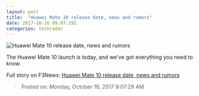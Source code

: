 ```yaml
---
layout: post
title:  "Huawei Mate 10 release date, news and rumors"
date: 2017-10-16 09:07:29Z
categories: techradar
---
```


![Huawei Mate 10 release date, news and rumors](http://cdn.mos.cms.futurecdn.net/p4XumsayUzmBsz2jEk5qaY-1200-80.jpg)

The Huawei Mate 10 launch is today, and we've got everything you need to know.


Full story on F3News: [Huawei Mate 10 release date, news and rumors](http://www.f3nws.com/n/HjcJVG)

> Posted on: Monday, October 16, 2017 9:07:29 AM
